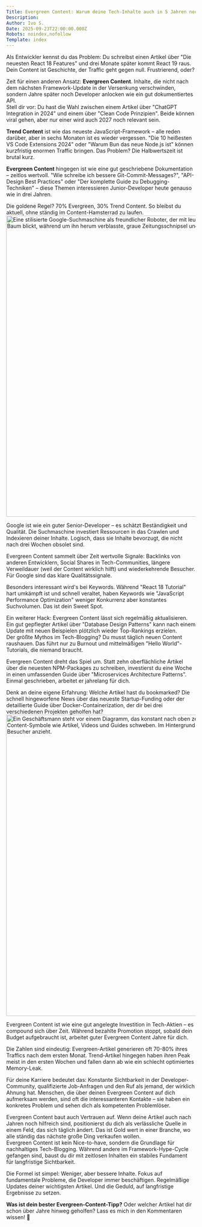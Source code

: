 ```yaml
---
Title: Evergreen Content: Warum deine Tech-Inhalte auch in 5 Jahren noch rocken sollten
Description: 
Author: Ivo S.
Date: 2025-09-23T22:00:00.000Z
Robots: noindex,nofollow
Template: index
---
```

<p>Als Entwickler kennst du das Problem: Du schreibst einen Artikel über "Die neuesten React 18 Features" und drei Monate später kommt React 19 raus. Dein Content ist Geschichte, der Traffic geht gegen null. Frustrierend, oder?</p>

<p>Zeit für einen anderen Ansatz: <strong>Evergreen Content</strong>. Inhalte, die nicht nach dem nächsten Framework-Update in der Versenkung verschwinden, sondern Jahre später noch Developer anlocken wie ein gut dokumentiertes API.<br>
Stell dir vor: Du hast die Wahl zwischen einem Artikel über "ChatGPT Integration in 2024" und einem über "Clean Code Prinzipien". Beide können viral gehen, aber nur einer wird auch 2027 noch relevant sein.</p>

<p><strong>Trend Content</strong> ist wie das neueste JavaScript-Framework – alle reden darüber, aber in sechs Monaten ist es wieder vergessen. "Die 10 heißesten VS Code Extensions 2024" oder "Warum Bun das neue Node.js ist" können kurzfristig enormen Traffic bringen. Das Problem? Die Halbwertszeit ist brutal kurz.</p>

<p><strong>Evergreen Content</strong> hingegen ist wie eine gut geschriebene Dokumentation – zeitlos wertvoll. "Wie schreibe ich bessere Git-Commit-Messages?", "API-Design Best Practices" oder "Der komplette Guide zu Debugging-Techniken" – diese Themen interessieren Junior-Developer heute genauso wie in drei Jahren.</p>

<p>Die goldene Regel? 70% Evergreen, 30% Trend Content. So bleibst du aktuell, ohne ständig im Content-Hamsterrad zu laufen.<br>
<a href="https://media2.dev.to/dynamic/image/width=800%2Cheight=%2Cfit=scale-down%2Cgravity=auto%2Cformat=auto/https%3A%2F%2Fdev-to-uploads.s3.amazonaws.com%2Fuploads%2Farticles%2Fcmpuemwupgijanj1801b.webp" class="article-body-image-wrapper"><img src="https://media2.dev.to/dynamic/image/width=800%2Cheight=%2Cfit=scale-down%2Cgravity=auto%2Cformat=auto/https%3A%2F%2Fdev-to-uploads.s3.amazonaws.com%2Fuploads%2Farticles%2Fcmpuemwupgijanj1801b.webp" alt="Eine stilisierte Google-Suchmaschine als freundlicher Roboter, der mit leuchtenden Augen auf einen immergrünen Baum blickt, während um ihn herum verblasste, graue Zeitungsschnipsel und Trend-Symbole wegfliegen." width="800" height="800"></a></p>

<p>Google ist wie ein guter Senior-Developer – es schätzt Beständigkeit und Qualität. Die Suchmaschine investiert Ressourcen in das Crawlen und Indexieren deiner Inhalte. Logisch, dass sie Inhalte bevorzugt, die nicht nach drei Wochen obsolet sind.</p>

<p>Evergreen Content sammelt über Zeit wertvolle Signale: Backlinks von anderen Entwicklern, Social Shares in Tech-Communities, längere Verweildauer (weil der Content wirklich hilft) und wiederkehrende Besucher. Für Google sind das klare Qualitätssignale.</p>

<p>Besonders interessant wird's bei Keywords. Während "React 18 Tutorial" hart umkämpft ist und schnell veraltet, haben Keywords wie "JavaScript Performance Optimization" weniger Konkurrenz aber konstantes Suchvolumen. Das ist dein Sweet Spot.</p>

<p>Ein weiterer Hack: Evergreen Content lässt sich regelmäßig aktualisieren. Ein gut gepflegter Artikel über "Database Design Patterns" kann nach einem Update mit neuen Beispielen plötzlich wieder Top-Rankings erzielen.<br>
Der größte Mythos im Tech-Blogging? Du musst täglich neuen Content raushauen. Das führt nur zu Burnout und mittelmäßigen "Hello World"-Tutorials, die niemand braucht.</p>

<p>Evergreen Content dreht das Spiel um. Statt zehn oberflächliche Artikel über die neuesten NPM-Packages zu schreiben, investierst du eine Woche in einen umfassenden Guide über "Microservices Architecture Patterns". Einmal geschrieben, arbeitet er jahrelang für dich.</p>

<p>Denk an deine eigene Erfahrung: Welche Artikel hast du bookmarked? Die schnell hingeworfene News über das neueste Startup-Funding oder der detaillierte Guide über Docker-Containerization, der dir bei drei verschiedenen Projekten geholfen hat?<br>
<a href="https://media2.dev.to/dynamic/image/width=800%2Cheight=%2Cfit=scale-down%2Cgravity=auto%2Cformat=auto/https%3A%2F%2Fdev-to-uploads.s3.amazonaws.com%2Fuploads%2Farticles%2Fb9v38lht9jxg9w5f5nmy.webp" class="article-body-image-wrapper"><img src="https://media2.dev.to/dynamic/image/width=800%2Cheight=%2Cfit=scale-down%2Cgravity=auto%2Cformat=auto/https%3A%2F%2Fdev-to-uploads.s3.amazonaws.com%2Fuploads%2Farticles%2Fb9v38lht9jxg9w5f5nmy.webp" alt="Ein Geschäftsmann steht vor einem Diagramm, das konstant nach oben zeigt, während um ihn herum verschiedene Content-Symbole wie Artikel, Videos und Guides schweben. Im Hintergrund ist eine Website zu sehen, die kontinuierlich Besucher anzieht." width="800" height="800"></a></p>

<p>Evergreen Content ist wie eine gut angelegte Investition in Tech-Aktien – es compound sich über Zeit. Während bezahlte Promotion stoppt, sobald dein Budget aufgebraucht ist, arbeitet guter Evergreen Content Jahre für dich.</p>

<p>Die Zahlen sind eindeutig: Evergreen-Artikel generieren oft 70-80% ihres Traffics nach dem ersten Monat. Trend-Artikel hingegen haben ihren Peak meist in den ersten Wochen und fallen dann ab wie ein schlecht optimiertes Memory-Leak.</p>

<p>Für deine Karriere bedeutet das: Konstante Sichtbarkeit in der Developer-Community, qualifizierte Job-Anfragen und den Ruf als jemand, der wirklich Ahnung hat. Menschen, die über deinen Evergreen Content auf dich aufmerksam werden, sind oft die interessanteren Kontakte – sie haben ein konkretes Problem und sehen dich als kompetenten Problemlöser.</p>

<p>Evergreen Content baut auch Vertrauen auf. Wenn deine Artikel auch nach Jahren noch hilfreich sind, positionierst du dich als verlässliche Quelle in einem Feld, das sich täglich ändert. Das ist Gold wert in einer Branche, wo alle ständig das nächste große Ding verkaufen wollen.<br>
Evergreen Content ist kein Nice-to-have, sondern die Grundlage für nachhaltiges Tech-Blogging. Während andere im Framework-Hype-Cycle gefangen sind, baust du dir mit zeitlosen Inhalten ein stabiles Fundament für langfristige Sichtbarkeit.</p>

<p>Die Formel ist simpel: Weniger, aber bessere Inhalte. Fokus auf fundamentale Probleme, die Developer immer beschäftigen. Regelmäßige Updates deiner wichtigsten Artikel. Und die Geduld, auf langfristige Ergebnisse zu setzen.</p>

<p><strong>Was ist dein bester Evergreen-Content-Tipp?</strong> Oder welcher Artikel hat dir schon über Jahre hinweg geholfen? Lass es mich in den Kommentaren wissen! 🌱</p>




